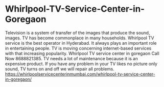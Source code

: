 # Whirlpool-TV-Service-Center-in-Goregaon
Television is a system of transfer of the images that produce the sound, images. TV has become commonplace in many households. Whirlpool TV service is the best operator in Hyderabad. It always plays an important role in entertaining people. TV is moving concerning internet-based services with that increasing popularity. Whirlpool TV service center in goregaon Call Now 8688821385. TV needs a lot of maintenance because it is an expensive product. If you have any problem in your TV likes no picture only sound, TV turns on and off we will repair all problems. https://whirlpoolservicecenterinmumbai.com/whirlpool-tv-service-center-in-goregaon/

